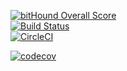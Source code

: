 [![bitHound Overall Score](https://www.bithound.io/github/amitkr0201/ssd/badges/score.svg)](https://www.bithound.io/github/amitkr0201/ssd)  
[![Build Status](https://travis-ci.org/amitkr0201/ssd.svg?branch=master)](https://travis-ci.org/amitkr0201/ssd)  
[![CircleCI](https://circleci.com/gh/amitkr0201/ssd.svg?style=svg)](https://circleci.com/gh/amitkr0201/ssd)  

[![codecov](https://codecov.io/gh/amitkr0201/ssd/branch/master/graph/badge.svg)](https://codecov.io/gh/amitkr0201/ssd)
